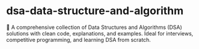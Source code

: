 # dsa-data-structure-and-algorithm
🚀 A comprehensive collection of Data Structures and Algorithms (DSA) solutions with clean code, explanations, and examples. Ideal for interviews, competitive programming, and learning DSA from scratch.
